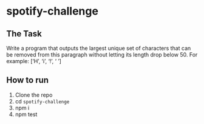 # spotify-challenge

## The Task
Write a program that outputs the largest unique set of characters that can be removed from this paragraph without letting its length drop below 50. For example: [‘H’, ‘i’, ‘!’, ‘ ’]

## How to run
  1. Clone the repo
  2. cd `spotify-challenge`
  3. npm i 
  4. npm test
